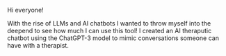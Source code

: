 Hi everyone!

With the rise of LLMs and AI chatbots I wanted to throw myself into the deepend to see how much I can use this tool! 
I created an AI theraputic chatbot using the ChatGPT-3 model to mimic conversations someone can have with a therapist. 
